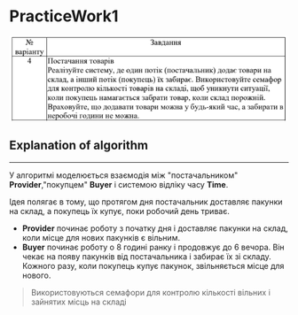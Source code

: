 # PracticeWork1

![task.png](task.png)

## Explanation of algorithm
- - - 

У алгоритмі моделюється взаємодія між 
"постачальником" **Provider**,"покупцем" **Buyer** і системою відліку часу **Time**.

Ідея полягає в тому, що протягом дня постачальник доставляє пакунки на склад, а покупець їх купує, поки робочий день триває.

+ **Provider** починає роботу з початку дня і доставляє пакунки на склад, коли місце для нових пакунків є вільним.
+ **Buyer** починає роботу о 8 годині ранку і продовжує до 6 вечора. Він чекає на появу пакунків від постачальника і забирає їх зі складу. Кожного разу, коли покупець купує пакунок, звільняється місце для нового.


> Використовуються семафори для контролю кількості вільних і зайнятих місць на складі
